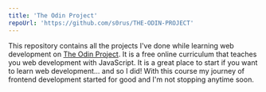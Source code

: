 ```yaml
---
title: 'The Odin Project'
repoUrl: 'https://github.com/s0rus/THE-ODIN-PROJECT'
---
```


This repository contains all the projects I've done while learning web development on [The Odin Project](https://www.theodinproject.com/). It is a free online curriculum that teaches you web development with JavaScript. It is a great place to start if you want to learn web development... and so I did! With this course my journey of frontend development started for good and I'm not stopping anytime soon.
